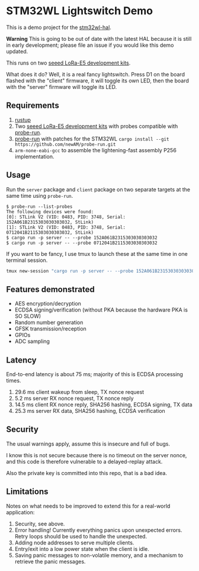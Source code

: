 # STM32WL Lightswitch Demo

This is a demo project for the [stm32wl-hal].

**Warning** This is going to be out of date with the latest HAL because it is
still in early development; please file an issue if you would like this demo
updated.

This runs on two [seeed LoRa-E5 development kits].

What does it do?  Well, it is a real fancy lightswitch.
Press D1 on the board flashed with the "client" firmware, it will toggle its own
LED, then the board with the "server" firmware will toggle its LED.

## Requirements

1. [rustup](https://rustup.rs/)
2. Two [seeed LoRa-E5 development kits] with probes compatible with [probe-run].
3. [probe-run] with patches for the STM32WL
   `cargo install --git https://github.com/newAM/probe-run.git`
4. `arm-none-eabi-gcc` to assemble the lightening-fast assembly
   P256 implementation.

## Usage

Run the `server` package and `client` package on two separate targets at the
same time using `probe-run`.

```console
$ probe-run --list-probes
The following devices were found:
[0]: STLink V2 (VID: 0483, PID: 3748, Serial: 152A061B2315303030303032, StLink)
[1]: STLink V2 (VID: 0483, PID: 3748, Serial: 0712041B2115303030303032, StLink)
$ cargo run -p server -- --probe 152A061B2315303030303032
$ cargo run -p server -- --probe 0712041B2115303030303032
```

If you want to be fancy, I use tmux to launch these at the same time in one
terminal session.

```bash
tmux new-session "cargo run -p server -- --probe 152A061B2315303030303032" \; split-window "cargo run -p client -- --probe 0712041B2115303030303032" \; setw remain-on-exit on \;
```

## Features demonstrated

* AES encryption/decryption
* ECDSA signing/verification (without PKA because the hardware PKA is SO SLOW)
* Random number generation
* GFSK transmission/reception
* GPIOs
* ADC sampling

## Latency

End-to-end latency is about 75 ms; majority of this is ECDSA processing times.

1. 29.6 ms client wakeup from sleep, TX nonce request
2. 5.2 ms server RX nonce request, TX nonce reply
3. 14.5 ms client RX nonce reply, SHA256 hashing, ECDSA signing, TX data
4. 25.3 ms server RX data, SHA256 hashing, ECDSA verification

## Security

The usual warnings apply, assume this is insecure and full of bugs.

I know this is not secure because there is no timeout on the server
nonce, and this code is therefore vulnerable to a delayed-replay attack.

Also the private key is committed into this repo, that is a bad idea.

## Limitations

Notes on what needs to be improved to extend this for a real-world application:

1. Security, see above.
2. Error handling! Currently everything panics upon unexpected errors.
   Retry loops should be used to handle the unexpected.
3. Adding node addresses to serve multiple clients.
4. Entry/exit into a low power state when the client is idle.
5. Saving panic messages to non-volatile memory,
   and a mechanism to retrieve the panic messages.

[stm32wl-hal]: https://github.com/newAM/stm32wl-hal
[seeed LoRa-E5 development kits]: https://www.seeedstudio.com/LoRa-E5-Dev-Kit-p-4868.html
[probe-run]: https://github.com/knurling-rs/probe-run
[rustup]: https://rustup.rs/
